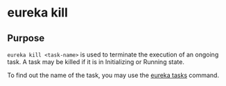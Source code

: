 # eureka kill

## Purpose

`eureka kill <task-name>` is used to terminate the execution of an ongoing task. A task may be killed if it is in Initializing or Running state.

To find out the name of the task, you may use the [eureka tasks](tasks.MD) command.